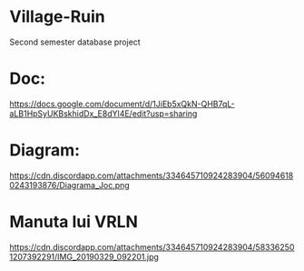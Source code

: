 # Village-Ruin
Second semester database project

# Doc:
https://docs.google.com/document/d/1JiEb5xQkN-QHB7qL-aLB1HpSyUKBskhidDx_E8dYl4E/edit?usp=sharing

# Diagram:
https://cdn.discordapp.com/attachments/334645710924283904/560946180243193876/Diagrama_Joc.png

# Manuta lui VRLN
https://cdn.discordapp.com/attachments/334645710924283904/583362501207392291/IMG_20190329_092201.jpg
